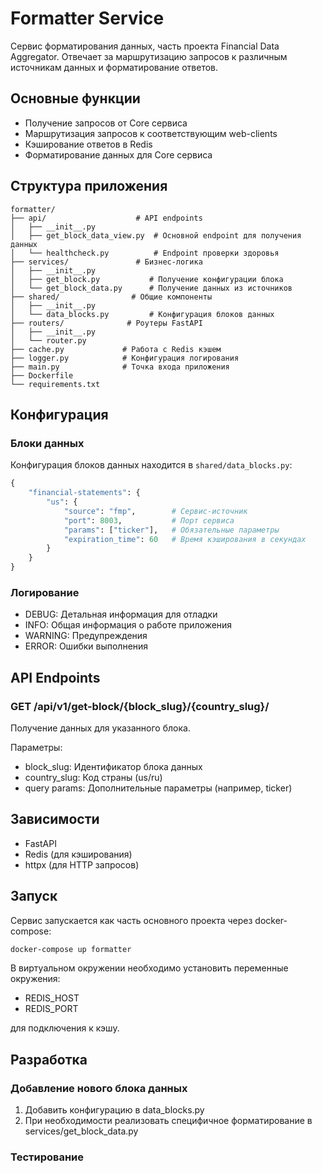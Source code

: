 # Formatter Service

Сервис форматирования данных, часть проекта Financial Data Aggregator. Отвечает за маршрутизацию запросов к различным источникам данных и форматирование ответов.

## Основные функции

- Получение запросов от Core сервиса
- Маршрутизация запросов к соответствующим web-clients
- Кэширование ответов в Redis
- Форматирование данных для Core сервиса

## Структура приложения

```
formatter/
├── api/                    # API endpoints
│   ├── __init__.py
│   ├── get_block_data_view.py  # Основной endpoint для получения данных
│   └── healthcheck.py          # Endpoint проверки здоровья
├── services/               # Бизнес-логика
│   ├── __init__.py
│   ├── get_block.py           # Получение конфигурации блока
│   └── get_block_data.py      # Получение данных из источников
├── shared/                # Общие компоненты
│   ├── __init__.py
│   └── data_blocks.py         # Конфигурация блоков данных
├── routers/              # Роутеры FastAPI
│   ├── __init__.py
│   └── router.py
├── cache.py             # Работа с Redis кэшем
├── logger.py            # Конфигурация логирования
├── main.py              # Точка входа приложения
├── Dockerfile
└── requirements.txt
```

## Конфигурация

### Блоки данных
Конфигурация блоков данных находится в `shared/data_blocks.py`:
```python
{
    "financial-statements": {
        "us": {
            "source": "fmp",        # Сервис-источник
            "port": 8003,           # Порт сервиса
            "params": ["ticker"],   # Обязательные параметры
            "expiration_time": 60   # Время кэширования в секундах
        }
    }
}
```

### Логирование
- DEBUG: Детальная информация для отладки
- INFO: Общая информация о работе приложения
- WARNING: Предупреждения
- ERROR: Ошибки выполнения

## API Endpoints

### GET /api/v1/get-block/{block_slug}/{country_slug}/
Получение данных для указанного блока.

Параметры:
- block_slug: Идентификатор блока данных
- country_slug: Код страны (us/ru)
- query params: Дополнительные параметры (например, ticker)

## Зависимости

- FastAPI
- Redis (для кэширования)
- httpx (для HTTP запросов)

## Запуск

Сервис запускается как часть основного проекта через docker-compose:
```bash
docker-compose up formatter
```

В виртуальном окружении необходимо установить переменные окружения:
- REDIS_HOST
- REDIS_PORT

для подключения к кэшу.

## Разработка

### Добавление нового блока данных
1. Добавить конфигурацию в data_blocks.py
2. При необходимости реализовать специфичное форматирование в services/get_block_data.py

### Тестирование
